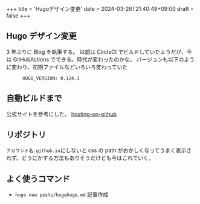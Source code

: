 +++
title = 'Hugoデザイン変更'
date = 2024-03-26T21:40:49+09:00
draft = false
+++

## Hugo デザイン変更

3 年ぶりに Blog を執筆する。
以前は CircleCI でビルドしていたようだが、今は GitHubActions でできる。時代が変わったのかな。
バージョンも以下のように変わり、初期ファイルなどいろいろ変わっていた

```
      HUGO_VERSION: 0.124.1
```

## 自動ビルドまで

公式サイトを参考にした。
[hosting-on-github](https://gohugo.io/hosting-and-deployment/hosting-on-github/)

## リポジトリ

`アカウント名.github.io`にしないと css の path がおかしくなってうまく表示されず。どうにかする方法もありそうだけども今はこれでいく。

## よく使うコマンド

- `hugo new posts/hogehoge.md` 記事作成
